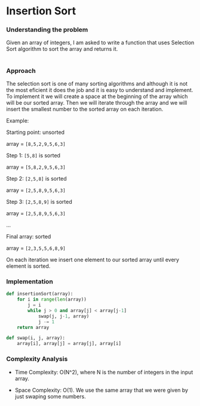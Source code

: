 # Insertion Sort

### Understanding the problem

Given an array of integers, I am asked to write a function that uses Selection Sort algorithm to sort the array and returns it.

#


### Approach 

The selection sort is one of many sorting algorithms and although it is not the most eficient it does the job and it is easy to understand and implement. To implement it we will create a space at the beginning of the array which will be our sorted array. Then we will iterate through the array and we will insert the smallest number to the sorted array on each iteration.

Example:

Starting point: unsorted

array = `[8,5,2,9,5,6,3]`

Step 1: `[5,8]` is sorted

array = `[5,8,2,9,5,6,3]`

Step 2: `[2,5,8]` is sorted

array = `[2,5,8,9,5,6,3]`

Step 3: `[2,5,8,9]` is sorted

array = `[2,5,8,9,5,6,3]`

...

Final array: sorted

array = `[2,3,5,5,6,8,9]`

On each iteration we insert one element to our sorted array until every element is sorted.


### Implementation

```python
def insertionSort(array):
    for i in range(len(array))
        j = i
        while j > 0 and array[j] < array[j-1]
            swap(j, j-1, array)
            j -= 1
	return array

def swap(i, j, array):
    array[i], array[j] = array[j], array[i]
```

### Complexity Analysis

- Time Complexity: O(N^2), where N is the number of integers in the input array.

- Space Complexity: O(1). We use the same array that we were given by just swaping some numbers.

#
